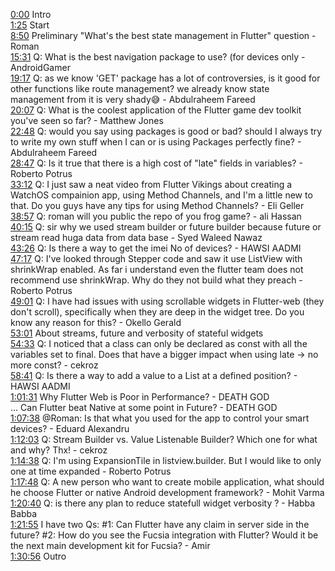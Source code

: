 [0:00](https://www.youtube.com/watch?v=dTzWYqr3q68&t=0m00s) Intro  
[1:25](https://www.youtube.com/watch?v=dTzWYqr3q68&t=1m25s) Start  
[8:50](https://www.youtube.com/watch?v=dTzWYqr3q68&t=8m50s) Preliminary "What's the best state management in Flutter" question - Roman  
[15:31](https://www.youtube.com/watch?v=dTzWYqr3q68&t=15m31s) Q: What is the best navigation package to use? (for devices only - AndroidGamer  
[19:17](https://www.youtube.com/watch?v=dTzWYqr3q68&t=19m17s) Q: as we know 'GET' package has a lot of controversies, is it good for other functions like route management? we already know state management from it is very shady😅 - Abdulraheem Fareed  
[20:07](https://www.youtube.com/watch?v=dTzWYqr3q68&t=20m07s) Q: What is the coolest application of the Flutter game dev toolkit you've seen so far? - Matthew Jones  
[22:48](https://www.youtube.com/watch?v=dTzWYqr3q68&t=22m48s) Q: would you say using packages is good or bad? should I always try to write my own stuff when I can or is using Packages perfectly fine? - Abdulraheem Fareed  
[28:47](https://www.youtube.com/watch?v=dTzWYqr3q68&t=28m47s) Q: Is it true that there is a high cost of "late" fields in variables? - Roberto Potrus  
[33:12](https://www.youtube.com/watch?v=dTzWYqr3q68&t=33m12s) Q: I just saw a neat video from Flutter Vikings about creating a WatchOS compainion app, using Method Channels, and I'm a little new to that. Do you guys have any tips for using Method Channels? - Eli Geller  
[38:57](https://www.youtube.com/watch?v=dTzWYqr3q68&t=38m57s) Q: roman will you public the repo of you frog game? - ali Hassan  
[40:15](https://www.youtube.com/watch?v=dTzWYqr3q68&t=40m15s) Q: sir why we used stream builder or future builder because future or stream read huga data from data base - Syed Waleed Nawaz  
[43:26](https://www.youtube.com/watch?v=dTzWYqr3q68&t=43m26s) Q: Is there a way to get the imei No of devices? - HAWSI AADMI  
[47:17](https://www.youtube.com/watch?v=dTzWYqr3q68&t=47m17s) Q: I've looked through Stepper code and saw it use ListView with shrinkWrap enabled. As far i understand even the flutter team does not recommend use shrinkWrap. Why do they not build what they preach - Roberto Potrus  
[49:01](https://www.youtube.com/watch?v=dTzWYqr3q68&t=49m01s) Q: I have had issues with using scrollable widgets in Flutter-web (they don't scroll), specifically when they are deep in the widget tree. Do you know any reason for this? - Okello Gerald  
[53:01](https://www.youtube.com/watch?v=dTzWYqr3q68&t=53m01s) About streams, future and verbosity of stateful widgets  
[54:33](https://www.youtube.com/watch?v=dTzWYqr3q68&t=54m33s) Q: I noticed that a class can only be declared as const with all the variables set to final. Does that have a bigger impact when using late -> no more const? - cekroz  
[58:41](https://www.youtube.com/watch?v=dTzWYqr3q68&t=58m41s) Q: Is there a way to add a value to a List at a defined position? - HAWSI AADMI  
[1:01:31](https://www.youtube.com/watch?v=dTzWYqr3q68&t=1h01m31s) Why Flutter Web is Poor in Performance? - DEATH GOD  
... Can Flutter beat Native at some point in Future? - DEATH GOD  
[1:07:38](https://www.youtube.com/watch?v=dTzWYqr3q68&t=1h07m38s) @Roman: Is that what you used for the app to control your smart devices? - Eduard Alexandru  
[1:12:03](https://www.youtube.com/watch?v=dTzWYqr3q68&t=1h12m03s) Q: Stream Builder vs. Value Listenable Builder? Which one for what and why? Thx! - cekroz  
[1:14:38](https://www.youtube.com/watch?v=dTzWYqr3q68&t=1h14m38s) Q: I'm using ExpansionTile in listview.builder. But I would like to only one at time expanded - Roberto Potrus  
[1:17:48](https://www.youtube.com/watch?v=dTzWYqr3q68&t=1h17m48s) Q: A new person who want to create mobile application, what should he choose Flutter or native Android development framework? - Mohit Varma  
[1:20:40](https://www.youtube.com/watch?v=dTzWYqr3q68&t=1h20m40s) Q: is there any plan to reduce statefull widget verbosity ? - Habba Babba  
[1:21:55](https://www.youtube.com/watch?v=dTzWYqr3q68&t=1h21m55s) I have two Qs: #1: Can Flutter have any claim in server side in the future? #2: How do you see the Fucsia integration with Flutter? Would it be the next main development kit for Fucsia? - Amir  
[1:30:56](https://www.youtube.com/watch?v=dTzWYqr3q68&t=1h30m56s) Outro  

